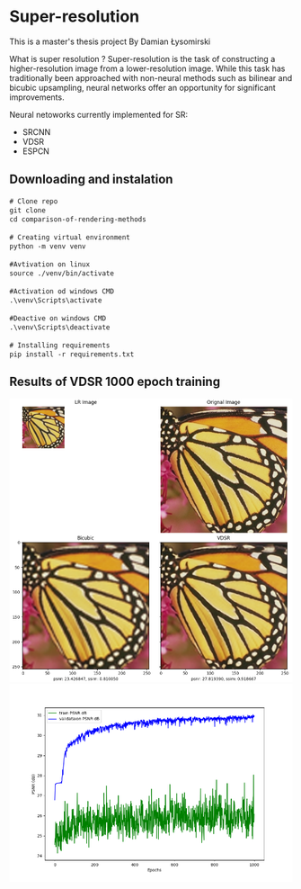 # Super-resolution

This is a master's thesis project
By Damian Łysomirski

What is super resolution ? 
Super-resolution is the task of constructing a higher-resolution image from a lower-resolution image.
While this task has traditionally been approached with non-neural methods such as bilinear and bicubic upsampling,
neural networks offer an opportunity for significant improvements.

Neural netoworks currently implemented for SR:
- SRCNN 
- VDSR
- ESPCN 


## Downloading and instalation
```
# Clone repo
git clone 
cd comparison-of-rendering-methods 

# Creating virtual environment
python -m venv venv 

#Avtivation on linux
source ./venv/bin/activate

#Activation od windows CMD
.\venv\Scripts\activate

#Deactive on windows CMD
.\venv\Scripts\deactivate

# Installing requirements
pip install -r requirements.txt
``` 

## Results of VDSR 1000 epoch training
![alt text](./results/comparison_4_imagesVDSR_23_05_2023_scale_factor_3.png)
![alt text](./plots/psnr_VDSR_23_05_2023_scale_factor_3_epochs_1000.pt.png)
